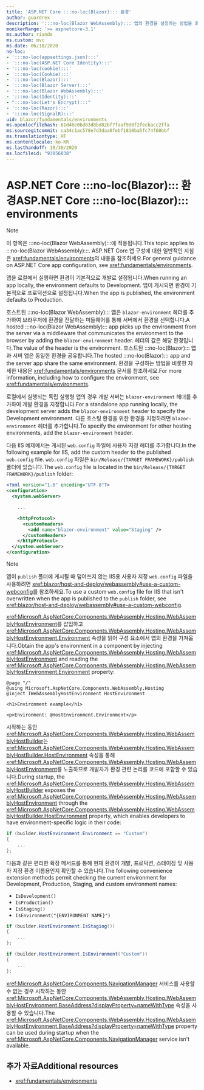 ```yaml
---
title: 'ASP.NET Core :::no-loc(Blazor)::: 환경'
author: guardrex
description: ':::no-loc(Blazor WebAssembly)::: 앱의 환경을 설정하는 방법을 포함하여 :::no-loc(Blazor):::의 환경에 대해 알아봅니다.'
monikerRange: '>= aspnetcore-3.1'
ms.author: riande
ms.custom: mvc
ms.date: 06/10/2020
no-loc:
- ':::no-loc(appsettings.json):::'
- ':::no-loc(ASP.NET Core Identity):::'
- ':::no-loc(cookie):::'
- ':::no-loc(Cookie):::'
- ':::no-loc(Blazor):::'
- ':::no-loc(Blazor Server):::'
- ':::no-loc(Blazor WebAssembly):::'
- ':::no-loc(Identity):::'
- ":::no-loc(Let's Encrypt):::"
- ':::no-loc(Razor):::'
- ':::no-loc(SignalR):::'
uid: blazor/fundamentals/environments
ms.openlocfilehash: 61d46e0bd83d8bd82bf7faaf9d8f2fecbacc2ffa
ms.sourcegitcommit: ca34c1ac578e7d3daa0febf1810ba5fc74f60bbf
ms.translationtype: HT
ms.contentlocale: ko-KR
ms.lasthandoff: 10/30/2020
ms.locfileid: "93056038"
---
```

# <a name="aspnet-core-no-locblazor-environments"></a><span data-ttu-id="cc0aa-103">ASP.NET Core :::no-loc(Blazor)::: 환경</span><span class="sxs-lookup"><span data-stu-id="cc0aa-103">ASP.NET Core :::no-loc(Blazor)::: environments</span></span>

> [!NOTE]
> <span data-ttu-id="cc0aa-104">이 항목은 :::no-loc(Blazor WebAssembly):::에 적용됩니다.</span><span class="sxs-lookup"><span data-stu-id="cc0aa-104">This topic applies to :::no-loc(Blazor WebAssembly):::.</span></span> <span data-ttu-id="cc0aa-105">ASP.NET Core 앱 구성에 대한 일반적인 지침은 <xref:fundamentals/environments>의 내용을 참조하세요.</span><span class="sxs-lookup"><span data-stu-id="cc0aa-105">For general guidance on ASP.NET Core app configuration, see <xref:fundamentals/environments>.</span></span>

<span data-ttu-id="cc0aa-106">앱을 로컬에서 실행하면 환경이 기본적으로 개발로 설정됩니다.</span><span class="sxs-lookup"><span data-stu-id="cc0aa-106">When running an app locally, the environment defaults to Development.</span></span> <span data-ttu-id="cc0aa-107">앱이 게시되면 환경이 기본적으로 프로덕션으로 설정됩니다.</span><span class="sxs-lookup"><span data-stu-id="cc0aa-107">When the app is published, the environment defaults to Production.</span></span>

<span data-ttu-id="cc0aa-108">호스트된 :::no-loc(Blazor WebAssembly)::: 앱은 `blazor-environment` 헤더를 추가하여 브라우저에 환경을 전달하는 미들웨어를 통해 서버에서 환경을 선택합니다.</span><span class="sxs-lookup"><span data-stu-id="cc0aa-108">A hosted :::no-loc(Blazor WebAssembly)::: app picks up the environment from the server via a middleware that communicates the environment to the browser by adding the `blazor-environment` header.</span></span> <span data-ttu-id="cc0aa-109">헤더의 값은 해당 환경입니다.</span><span class="sxs-lookup"><span data-stu-id="cc0aa-109">The value of the header is the environment.</span></span> <span data-ttu-id="cc0aa-110">호스트된 :::no-loc(Blazor)::: 앱과 서버 앱은 동일한 환경을 공유합니다.</span><span class="sxs-lookup"><span data-stu-id="cc0aa-110">The hosted :::no-loc(Blazor)::: app and the server app share the same environment.</span></span> <span data-ttu-id="cc0aa-111">환경을 구성하는 방법을 비롯한 자세한 내용은 <xref:fundamentals/environments> 문서를 참조하세요.</span><span class="sxs-lookup"><span data-stu-id="cc0aa-111">For more information, including how to configure the environment, see <xref:fundamentals/environments>.</span></span>

<span data-ttu-id="cc0aa-112">로컬에서 실행되는 독립 실행형 앱의 경우 개발 서버는 `blazor-environment` 헤더를 추가하여 개발 환경을 지정합니다.</span><span class="sxs-lookup"><span data-stu-id="cc0aa-112">For a standalone app running locally, the development server adds the `blazor-environment` header to specify the Development environment.</span></span> <span data-ttu-id="cc0aa-113">다른 호스팅 환경을 위한 환경을 지정하려면 `blazor-environment` 헤더를 추가합니다.</span><span class="sxs-lookup"><span data-stu-id="cc0aa-113">To specify the environment for other hosting environments, add the `blazor-environment` header.</span></span>

<span data-ttu-id="cc0aa-114">다음 IIS 예제에서는 게시된 `web.config` 파일에 사용자 지정 헤더를 추가합니다.</span><span class="sxs-lookup"><span data-stu-id="cc0aa-114">In the following example for IIS, add the custom header to the published `web.config` file.</span></span> <span data-ttu-id="cc0aa-115">`web.config` 파일은 `bin/Release/{TARGET FRAMEWORK}/publish` 폴더에 있습니다.</span><span class="sxs-lookup"><span data-stu-id="cc0aa-115">The `web.config` file is located in the `bin/Release/{TARGET FRAMEWORK}/publish` folder:</span></span>

```xml
<?xml version="1.0" encoding="UTF-8"?>
<configuration>
  <system.webServer>

    ...

    <httpProtocol>
      <customHeaders>
        <add name="blazor-environment" value="Staging" />
      </customHeaders>
    </httpProtocol>
  </system.webServer>
</configuration>
```

> [!NOTE]
> <span data-ttu-id="cc0aa-116">앱이 `publish` 폴더에 게시될 때 덮어쓰지 않는 IIS용 사용자 지정 `web.config` 파일을 사용하려면 <xref:blazor/host-and-deploy/webassembly#use-a-custom-webconfig>를 참조하세요.</span><span class="sxs-lookup"><span data-stu-id="cc0aa-116">To use a custom `web.config` file for IIS that isn't overwritten when the app is published to the `publish` folder, see <xref:blazor/host-and-deploy/webassembly#use-a-custom-webconfig>.</span></span>

<span data-ttu-id="cc0aa-117"><xref:Microsoft.AspNetCore.Components.WebAssembly.Hosting.IWebAssemblyHostEnvironment>를 삽입하고 <xref:Microsoft.AspNetCore.Components.WebAssembly.Hosting.IWebAssemblyHostEnvironment.Environment> 속성을 읽어 구성 요소에서 앱의 환경을 가져옵니다.</span><span class="sxs-lookup"><span data-stu-id="cc0aa-117">Obtain the app's environment in a component by injecting <xref:Microsoft.AspNetCore.Components.WebAssembly.Hosting.IWebAssemblyHostEnvironment> and reading the <xref:Microsoft.AspNetCore.Components.WebAssembly.Hosting.IWebAssemblyHostEnvironment.Environment> property:</span></span>

```razor
@page "/"
@using Microsoft.AspNetCore.Components.WebAssembly.Hosting
@inject IWebAssemblyHostEnvironment HostEnvironment

<h1>Environment example</h1>

<p>Environment: @HostEnvironment.Environment</p>
```

<span data-ttu-id="cc0aa-118">시작하는 동안 <xref:Microsoft.AspNetCore.Components.WebAssembly.Hosting.WebAssemblyHostBuilder>는 <xref:Microsoft.AspNetCore.Components.WebAssembly.Hosting.WebAssemblyHostBuilder.HostEnvironment> 속성을 통해 <xref:Microsoft.AspNetCore.Components.WebAssembly.Hosting.IWebAssemblyHostEnvironment>를 노출하므로 개발자가 환경 관련 논리를 코드에 포함할 수 있습니다.</span><span class="sxs-lookup"><span data-stu-id="cc0aa-118">During startup, the <xref:Microsoft.AspNetCore.Components.WebAssembly.Hosting.WebAssemblyHostBuilder> exposes the <xref:Microsoft.AspNetCore.Components.WebAssembly.Hosting.IWebAssemblyHostEnvironment> through the <xref:Microsoft.AspNetCore.Components.WebAssembly.Hosting.WebAssemblyHostBuilder.HostEnvironment> property, which enables developers to have environment-specific logic in their code:</span></span>

```csharp
if (builder.HostEnvironment.Environment == "Custom")
{
    ...
};
```

<span data-ttu-id="cc0aa-119">다음과 같은 편리한 확장 메서드를 통해 현재 환경이 개발, 프로덕션, 스테이징 및 사용자 지정 환경 이름용인지 확인할 수 있습니다.</span><span class="sxs-lookup"><span data-stu-id="cc0aa-119">The following convenience extension methods permit checking the current environment for Development, Production, Staging, and custom environment names:</span></span>

* `IsDevelopment()`
* `IsProduction()`
* `IsStaging()`
* `IsEnvironment("{ENVIRONMENT NAME}")`

```csharp
if (builder.HostEnvironment.IsStaging())
{
    ...
};

if (builder.HostEnvironment.IsEnvironment("Custom"))
{
    ...
};
```

<span data-ttu-id="cc0aa-120"><xref:Microsoft.AspNetCore.Components.NavigationManager> 서비스를 사용할 수 없는 경우 시작하는 동안 <xref:Microsoft.AspNetCore.Components.WebAssembly.Hosting.IWebAssemblyHostEnvironment.BaseAddress?displayProperty=nameWithType> 속성을 사용할 수 있습니다.</span><span class="sxs-lookup"><span data-stu-id="cc0aa-120">The <xref:Microsoft.AspNetCore.Components.WebAssembly.Hosting.IWebAssemblyHostEnvironment.BaseAddress?displayProperty=nameWithType> property can be used during startup when the <xref:Microsoft.AspNetCore.Components.NavigationManager> service isn't available.</span></span>

## <a name="additional-resources"></a><span data-ttu-id="cc0aa-121">추가 자료</span><span class="sxs-lookup"><span data-stu-id="cc0aa-121">Additional resources</span></span>

* <xref:fundamentals/environments>
